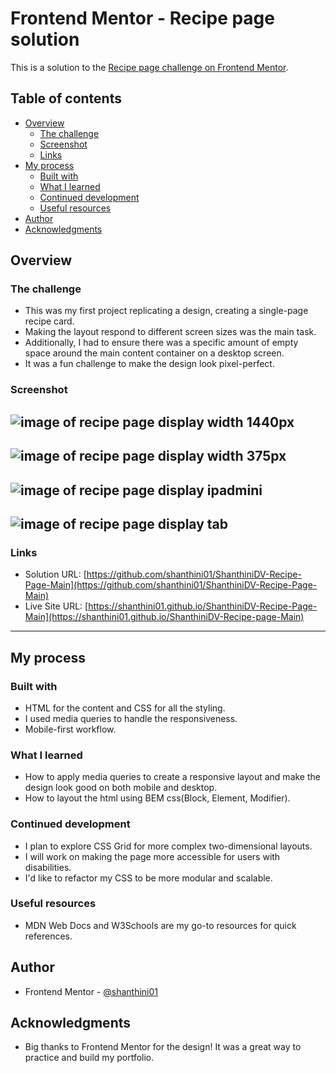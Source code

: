 # Frontend Mentor - Recipe page solution

This is a solution to the [Recipe page challenge on Frontend Mentor](https://www.frontendmentor.io/challenges/recipe-page-KiTsR8QQKm).

## Table of contents

- [Overview](#overview)
  - [The challenge](#the-challenge)
  - [Screenshot](#screenshot)
  - [Links](#links)
- [My process](#my-process)
  - [Built with](#built-with)
  - [What I learned](#what-i-learned)
  - [Continued development](#continued-development)
  - [Useful resources](#useful-resources)
- [Author](#author)
- [Acknowledgments](#acknowledgments)


## Overview

### The challenge
  - This was my first project replicating a design, creating a single-page recipe card.
  - Making the layout respond to different screen sizes was the main task.
  - Additionally, I had to ensure there was a specific amount of empty space around the main content container on a desktop screen.
  - It was a fun challenge to make the design look pixel-perfect.
  
### Screenshot

![image of recipe page display width 1440px](screenshots/screencapture-file-F-frontend-mentor-recipe-page-main-index-html-1440px.png)
------
![image of recipe page display width 375px](screenshots/screencapture-file-F-frontend-mentor-recipe-page-main-index-html-375px.png)
------
![image of recipe page display ipadmini](screenshots/screencapture-file-F-frontend-mentor-recipe-page-main-index-html-ipadmini-tab.png)
------
![image of recipe page display tab](screenshots/screencapture-file-F-frontend-mentor-recipe-page-main-index-html-iphone-14-pro-max.png)
---
### Links

- Solution URL: [https://github.com/shanthini01/ShanthiniDV-Recipe-Page-Main](https://github.com/shanthini01/ShanthiniDV-Recipe-Page-Main)
- Live Site URL: [https://shanthini01.github.io/ShanthiniDV-Recipe-Page-Main](https://shanthini01.github.io/ShanthiniDV-Recipe-page-Main)

------

## My process

### Built with
- HTML for the content and CSS for all the styling.
- I used media queries to handle the responsiveness.
- Mobile-first workflow.

### What I learned

- How to apply media queries to create a responsive layout and make the design look good on both mobile and desktop.
- How to layout the html using BEM css(Block, Element, Modifier).

### Continued development

- I plan to explore CSS Grid for more complex two-dimensional layouts.
- I will work on making the page more accessible for users with disabilities.
- I'd like to refactor my CSS to be more modular and scalable.

### Useful resources

- MDN Web Docs and W3Schools are my go-to resources for quick references.

## Author

- Frontend Mentor - [@shanthini01](https://www.frontendmentor.io/profile/shanthini01)

## Acknowledgments
- Big thanks to Frontend Mentor for the design! It was a great way to practice and build my portfolio.
